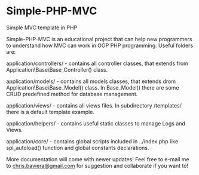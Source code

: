# Simple-PHP-MVC
Simple MVC template in PHP

Simple-PHP-MVC is an educational project that can help new programmers to understand how MVC can work in OOP PHP programming.
Useful folders are:

application/controllers/ - contains all controller classes, that extends from Application\Base\Base_Controller() class.

application/models/ - contains all models classes, that extends drom Application\Base\Base_Model() class. In Base_Model() there are some CRUD predefined method for database management.

application/views/ - contains all views files. In subdirectory /templates/ there is a default template example.

application/helpers/ - contains useful static classes to manage Logs and Views.

application/core/ - contains global scripts included in ../index.php like spl_autoload() function and global constants declarations.

More documentation will come with newer updates!
Feel free to e-mail me to chris.baviera@gmail.com for suggestion and collaborate if you want to!

